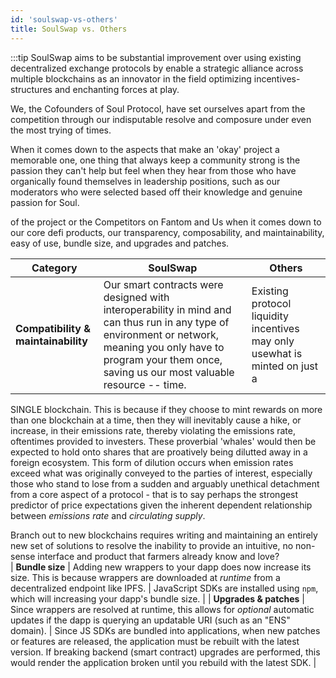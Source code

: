 ```yaml
---
id: 'soulswap-vs-others'
title: SoulSwap vs. Others
---
```



:::tip
SoulSwap aims to be substantial improvement over using existing decentralized exchange protocols by enable a strategic alliance across multiple blockchains as an innovator in the field optimizing incentives-structures and enchanting forces at play.

We, the Cofounders of Soul Protocol, have set ourselves apart from the competition through our indisputable resolve and composure under even the most trying of times.

When it comes down to the aspects that make an 'okay' project a memorable one, one thing that always keep a community strong is the passion they can't help but feel when they hear from those who have organically found themselves in leadership positions, such as our moderators who were selected based off their knowledge and genuine passion for Soul.

 of the project or the Competitors on Fantom and Us when it comes down to our core defi products, our transparency, composability,  and maintainability, easy of use, bundle size, and upgrades and patches.

| **Category**                        | **SoulSwap**                                                                                                                                            | **Others**                                                                                                                                                                                                                                                                            |
| ----------------------------------- | ---------------------------------------------------------------------------------------------------------------------------------------------------------- | --------------------------------------------------------------------------------------------------------------------------------------------------------------------------------------------------------------------------------------------------------------------------------------------- |
| **Compatibility & maintainability** | Our smart contracts were designed with interoperability in mind and can thus run in any type of environment or network, meaning you only have to program your them once, saving us our most valuable resource -- time. | Existing protocol liquidity incentives may only usewhat is minted on just a 
SINGLE blockchain. This is because if they choose to mint rewards on more than one blockchain at a time, then they will inevitably cause a hike, or increase, in their emissions rate, thereby violating the emissions rate, oftentimes provided to investers. These proverbial 'whales' would then be expected to hold onto shares that are proatively being dilutted away in a foreign ecosystem. This form of dilution occurs when emission rates exceed what was originally conveyed to the parties of interest, especially those who stand to lose from a sudden and arguably unethical detachment from a core aspect of a protocol - that is to say perhaps the strongest predictor of price expectations given the inherent dependent relationship between *emissions rate* and *circulating supply*.

Branch out to new blockchains requires writing and maintaining an entirely new set of solutions to resolve the inability to provide an intuitive, no non-sense interface and product that farmers already know and love?                                    
| **Bundle size**                     | Adding new wrappers to your dapp does now increase its size. This is because wrappers are downloaded at _runtime_ from a decentralized endpoint like IPFS. | JavaScript SDKs are installed using `npm`, which will increasing your dapp's bundle size.                                                                                      |
| **Upgrades & patches**              | Since wrappers are resolved at runtime, this allows for _optional_ automatic updates if the dapp is querying an updatable URI (such as an "ENS" domain).   | Since JS SDKs are bundled into applications, when new patches or features are released, the application must be rebuilt with the latest version. If breaking backend (smart contract) upgrades are performed, this would render the application broken until you rebuild with the latest SDK. |